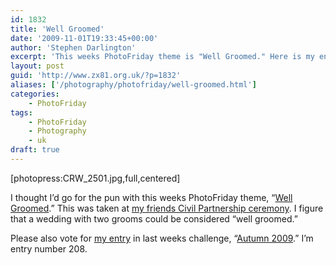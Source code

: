 ```yaml
---
id: 1832
title: 'Well Groomed'
date: '2009-11-01T19:33:45+00:00'
author: 'Stephen Darlington'
excerpt: 'This weeks PhotoFriday theme is "Well Groomed." Here is my entry.'
layout: post
guid: 'http://www.zx81.org.uk/?p=1832'
aliases: ['/photography/photofriday/well-groomed.html']
categories:
    - PhotoFriday
tags:
    - PhotoFriday
    - Photography
    - uk
draft: true
---
```


\[photopress:CRW\_2501.jpg,full,centered\]

I thought I’d go for the pun with this weeks PhotoFriday theme, “[Well Groomed](http://www.photofriday.com/archives/challenge/000925.php).” This was taken at [my friends Civil Partnership ceremony](http://www.zx81.org.uk/blog/a-very-civil-partnership.html). I figure that a wedding with two grooms could be considered “well groomed.”

Please also vote for [my entry](http://www.zx81.org.uk/photography/photofriday/autumn-2009.html) in last weeks challenge, “[Autumn 2009](http://www.photofriday.com/linkviewer.php?id=923).” I’m entry number 208.